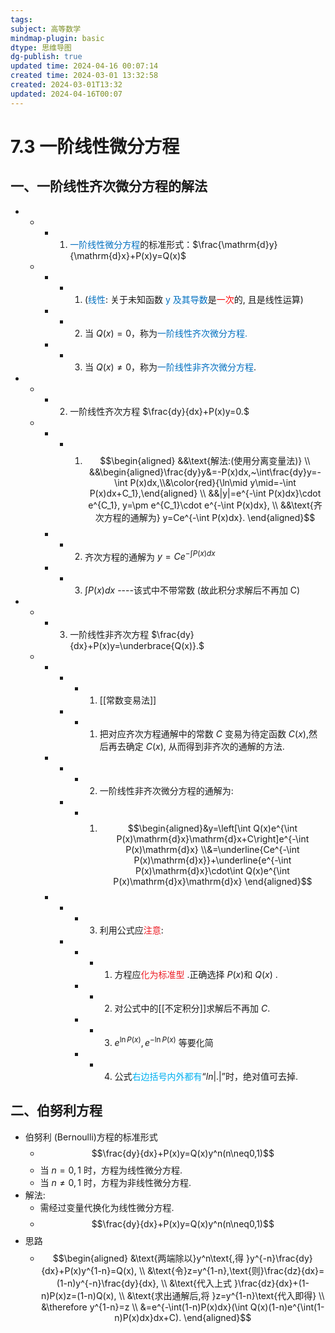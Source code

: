 ```yaml
---
tags: 
subject: 高等数学
mindmap-plugin: basic
dtype: 思维导图
dg-publish: true
updated time: 2024-04-16 00:07:14
created time: 2024-03-01 13:32:58
created: 2024-03-01T13:32
updated: 2024-04-16T00:07
---
```


# 7.3 一阶线性微分方程

## 一、一阶线性齐次微分方程的解法
-
    -
        - 1. <font color="#0070c0">一阶线性微分方程</font>的标准形式：$\frac{\mathrm{d}y}{\mathrm{d}x}+P(x)y=Q(x)$
    -
        -
            - 1. (<font color="#0070c0">线性</font>: 关于未知函数 <font color="#0070c0">y 及其导数</font>是<font color="#ff0000">一次</font>的, 且是线性运算)
        -
            - 2. 当 $Q(x)=0$，称为<font color="#0070c0">一阶线性齐次微分方程.</font>
        -
            - 3. 当 $Q(x)\neq0$，称为<font color="#0070c0">一阶线性非齐次微分方程</font>.
-
    -
        - 2. 一阶线性齐次方程    $\frac{dy}{dx}+P(x)y=0.$
    -
        -
            - 1. $$\begin{aligned}
               &&\text{解法:(使用分离变量法)} \\
               &&\begin{aligned}\frac{dy}y&=-P(x)dx,~\int\frac{dy}y=-\int P(x)dx,\\&\color{red}{\ln\mid y\mid=-\int P(x)dx+C_1},\end{aligned}  \\
               &&|y|=e^{-\int P(x)dx}\cdot e^{C_1}, y=\pm e^{C_1}\cdot e^{-\int P(x)dx}, \\
               &&\text{齐次方程的通解为} y=Ce^{-\int P(x)dx}. 
               \end{aligned}$$
        -
            - 2. 齐次方程的通解为 $y=Ce^{-\int P(x)dx}$
        -
            - 3. $\int P(x)dx$ ----该式中不带常数 (故此积分求解后不再加 C)
-
    -
        - 3. 一阶线性非齐次方程 $\frac{dy}{dx}+P(x)y=\underbrace{Q(x)}.$
    -
        -
            -
                - 1. [[常数变易法]]
            -
                - 1. 把对应齐次方程通解中的常数 $C$ 变易为待定函数 $C (x)$,然后再去确定 $C (x)$, 从而得到非齐次的通解的方法.
        -
            -
                - 2. 一阶线性非齐次微分方程的通解为:
            -
                - 1. $$\begin{aligned}&y=\left[\int Q(x)e^{\int P(x)\mathrm{d}x}\mathrm{d}x+C\right]e^{-\int P(x)\mathrm{d}x} \\&=\underline{Ce^{-\int P(x)\mathrm{d}x}}+\underline{e^{-\int P(x)\mathrm{d}x}\cdot\int Q(x)e^{\int P(x)\mathrm{d}x}\mathrm{d}x} \end{aligned}$$
        -
            -
                - 3. 利用公式应<font color=#ed1c24>注意</font>:
            -
                -
                    - 1. 方程应<font color=#ed1c24>化为标准型</font> .正确选择 $P (x)$和 $Q (x)$ .
                -
                    - 2. 对公式中的[[不定积分]]求解后不再加 $C$.
                -
                    - 3. $e^{\ln P(x)},e^{-\ln P(x)}$ 等要化简
                -
                    - 4. 公式<font color="#00b0f0">右边括号内外都有</font>“$ln| . |$”时，绝对值可去掉.

## 二、伯努利方程
- 伯努利 (Bernoulli)方程的标准形式
    - $$\frac{dy}{dx}+P(x)y=Q(x)y^n(n\neq0,1)$$
    - 当 $n=0,1$ 时，方程为线性微分方程.
    - 当 $n\neq 0,1$ 时，方程为非线性微分方程.
- 解法:
    - 需经过变量代换化为线性微分方程.
    - $$\frac{dy}{dx}+P(x)y=Q(x)y^n(n\neq0,1)$$
- 思路
    - $$\begin{aligned}
        &\text{两端除以}y^n\text{,得 }y^{-n}\frac{dy}{dx}+P(x)y^{1-n}=Q(x), \\
        &\text{令}z=y^{1-n},\text{则}\frac{dz}{dx}=(1-n)y^{-n}\frac{dy}{dx}, \\
        &\text{代入上式 }\frac{dz}{dx}+(1-n)P(x)z=(1-n)Q(x), \\
        &\text{求出通解后,将 }z=y^{1-n}\text{代入即得} \\
        &\therefore y^{1-n}=z \\
        &=e^{-\int(1-n)P(x)dx}(\int Q(x)(1-n)e^{\int(1-n)P(x)dx}dx+C).
        \end{aligned}$$